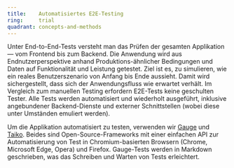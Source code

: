 ```yaml
---
title:    Automatisiertes E2E-Testing  
ring:     trial  
quadrant: concepts-and-methods
---
```


Unter End-to-End-Tests versteht man das Prüfen der gesamten Applikation — vom Frontend bis zum Backend. Die Anwendung
wird aus Endnutzerperspektive anhand Produktions-ähnlicher Bedingungen und Daten auf Funktionalität und Leistung
getestet. Ziel ist es, zu simulieren, wie ein reales Benutzerszenario von Anfang bis Ende aussieht. Damit wird
sichergestellt, dass sich der Anwendungsfluss wie erwartet verhält. Im Vergleich zum manuellen Testing erfordern
E2E-Tests keine geschulten Tester. Alle Tests werden automatisiert und wiederholt ausgeführt, inklusive angebundener
Backend-Dienste und externer Schnittstellen (wobei diese unter Umständen emuliert werden).

Um die Applikation automatisiert zu testen, verwenden wir [Gauge][gauge] und [Taiko][taiko]. Beides sind
Open-Source-Frameworks mit einer einfachen API zur Automatisierung von Test in Chromium-basierten Browsern (Chrome,
Microsoft Edge, Opera) und Firefox. Gauge-Tests werden in Markdown geschrieben, was das Schreiben und Warten von Tests
erleichtert.

[gauge]: https://gauge.org/
[taiko]: https://taiko.dev/
